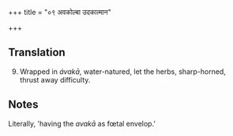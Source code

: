+++
title = "०९ अवकोल्बा उदकात्मान"

+++
## Translation
9. Wrapped in *ávakā*, water-natured, let the herbs, sharp-horned,  
thrust away difficulty.

## Notes
Literally, 'having the *avakā* as fœtal envelop.'
